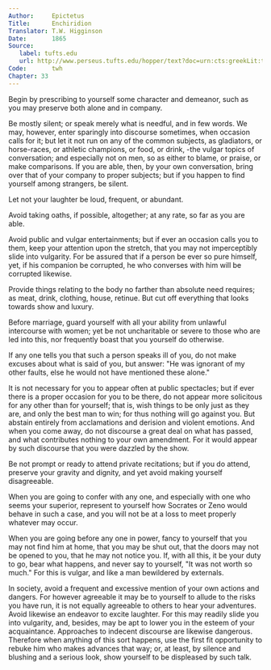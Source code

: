 ```yaml
---
Author:     Epictetus  
Title:      Enchiridion  
Translator: T.W. Higginson  
Date:       1865  
Source:
   label: tufts.edu
   url: http://www.perseus.tufts.edu/hopper/text?doc=urn:cts:greekLit:tlg0557.tlg002.perseus-eng2:1
Code:       twh  
Chapter: 33
---
```


Begin by prescribing to yourself some character and demeanor, such as you may
preserve both alone and in company.

Be mostly silent; or speak merely what is needful, and in few words. We may,
however, enter sparingly into discourse sometimes, when occasion calls for it;
but let it not run on any of the common subjects, as gladiators, or
horse-races, or athletic champions, or food, or drink, -the vulgar topics of
conversation; and especially not on men, so as either to blame, or praise, or
make comparisons. If you are able, then, by your own conversation, bring over
that of your company to proper subjects; but if you happen to find yourself
among strangers, be silent.

Let not your laughter be loud, frequent, or abundant.

Avoid taking oaths, if possible, altogether; at any rate, so far as you are
able.

Avoid public and vulgar entertainments; but if ever an occasion calls you to
them, keep your attention upon the stretch, that you may not imperceptibly
slide into vulgarity. For be assured that if a person be ever so pure himself,
yet, if his companion be corrupted, he who converses with him will be corrupted
likewise.

Provide things relating to the body no farther than absolute need requires; as
meat, drink, clothing, house, retinue. But cut off everything that looks
towards show and luxury.

Before marriage, guard yourself with all your ability from unlawful intercourse
with women; yet be not uncharitable or severe to those who are led into this,
nor frequently boast that you yourself do otherwise.

If any one tells you that such a person speaks ill of you, do not make excuses
about what is said of you, but answer: "He was ignorant of my other faults,
else he would not have mentioned these alone."

It is not necessary for you to appear often at public spectacles; but if ever
there is a proper occasion for you to be there, do not appear more solicitous
for any other than for yourself; that is, wish things to be only just as they
are, and only the best man to win; for thus nothing will go against you. But
abstain entirely from acclamations and derision and violent emotions.  And when
you come away, do not discourse a great deal on what has passed, and what
contributes nothing to your own amendment. For it would appear by such
discourse that you were dazzled by the show.

Be not prompt or ready to attend private recitations; but if you do attend,
preserve your gravity and dignity, and yet avoid making yourself disagreeable.

When you are going to confer with any one, and especially with one who seems
your superior, represent to yourself how Socrates or Zeno would behave in such
a case, and you will not be at a loss to meet properly whatever may occur.

When you are going before any one in power, fancy to yourself that you may not
find him at home, that you may be shut out, that the doors may not be opened to
you, that he may not notice you.  If, with all this, it be your duty to go,
bear what happens, and never say to yourself, "It was not worth so much." For
this is vulgar, and like a man bewildered by externals.

In society, avoid a frequent and excessive mention of your own actions and
dangers.  For however agreeable it may be to yourself to allude to the risks
you have run, it is not equally agreeable to others to hear your adventures.
Avoid likewise an endeavor to excite laughter. For this may readily slide you
into vulgarity, and, besides, may be apt to lower you in the esteem of your
acquaintance. Approaches to indecent discourse are likewise dangerous.
Therefore when anything of this sort happens, use the first fit opportunity to
rebuke him who makes advances that way; or, at least, by silence and blushing
and a serious look, show yourself to be displeased by such talk.


